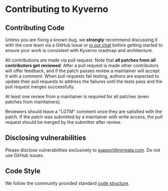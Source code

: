 # Contributing to Kyverno

## Contributing Code

Unless you are fixing a known bug, we **strongly** recommend discussing it with
the core team via a GitHub issue or [in our chat](https://app.slack.com/client/T09NY5SBT/CLGR9BJU9)
before getting started to ensure your work is consistent with Kyverno
roadmap and architecture.

All contributions are made via pull request. Note that **all patches from all
contributors get reviewed**. After a pull request is made other contributors
will offer feedback, and if the patch passes review a maintainer will accept it
with a comment. When pull requests fail testing, authors are expected to update
their pull requests to address the failures until the tests pass and the pull
request merges successfully.

At least one review from a maintainer is required for all patches (even patches
from maintainers).

Reviewers should leave a "LGTM" comment once they are satisfied with the patch.
If the patch was submitted by a maintainer with write access, the pull request
should be merged by the submitter after review.

## Disclosing vulnerabilities

Please disclose vulnerabilities exclusively to [support@nirmata.com](mailto:support@nirmata.com). Do
not use GitHub issues.

## Code Style

We follow the community provided standard [code structure](https://github.com/golang-standards/project-layout).
